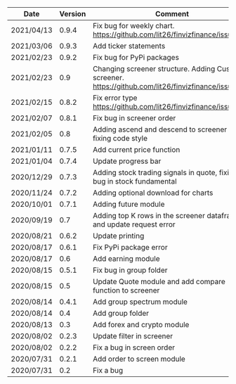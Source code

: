 | Date | Version | Comment |
| ------------- | ------------- | ------------- |
| 2021/04/13 | 0.9.4 | Fix bug for weekly chart. https://github.com/lit26/finvizfinance/issues/18|
| 2021/03/06 | 0.9.3 | Add ticker statements |
| 2021/02/23 | 0.9.2 | Fix bug for PyPi packages |
| 2021/02/23 | 0.9 | Changing screener structure. Adding Custom screener. https://github.com/lit26/finvizfinance/issues/12|
| 2021/02/15 | 0.8.2 | Fix error type https://github.com/lit26/finvizfinance/issues/10|
| 2021/02/07 | 0.8.1 | Fix bug in screener order |
| 2021/02/05 | 0.8 | Adding ascend and descend to screener and fixing code style |
| 2021/01/11 | 0.7.5 | Add current price function |
| 2021/01/04 | 0.7.4 | Update progress bar |
| 2020/12/29 | 0.7.3 | Adding stock trading signals in quote, fixing bug in stock fundamental |
| 2020/11/24 | 0.7.2 | Adding optional download for charts |
| 2020/10/01 | 0.7.1 | Adding future module |
| 2020/09/19 | 0.7 | Adding top K rows in the screener dataframe and update request error |
| 2020/08/21 | 0.6.2 | Update printing |
| 2020/08/17 | 0.6.1 | Fix PyPi package error |
| 2020/08/17 | 0.6 | Add earning module |
| 2020/08/15 | 0.5.1 | Fix bug in group folder |
| 2020/08/15 | 0.5 | Update Quote module and add compare function to screener |
| 2020/08/14 | 0.4.1 | Add group spectrum module |
| 2020/08/14 | 0.4 | Add group folder |
| 2020/08/13 | 0.3 | Add forex and crypto module |
| 2020/08/02 | 0.2.3 | Update filter in screener |
| 2020/08/02 | 0.2.2 | Fix a bug in screen order|
| 2020/07/31 | 0.2.1 | Add order to screen module |
| 2020/07/31 | 0.2 | Fix a bug |
